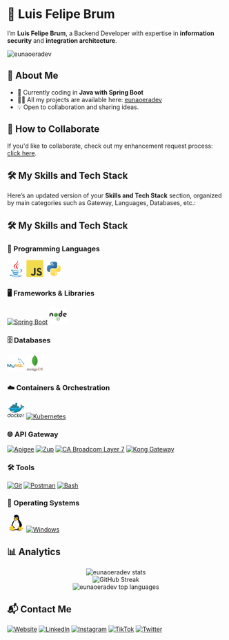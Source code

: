 # 👋 Luis Felipe Brum

I’m **Luis Felipe Brum**, a Backend Developer with expertise in **information security** and **integration architecture**.

<p align="left">
  <img src="https://komarev.com/ghpvc/?username=eunaoeradev&label=Profile%20views&color=0e75b6&style=flat" alt="eunaoeradev" />
</p>

## 🚀 About Me

- 🌱 Currently coding in **Java with Spring Boot**  
- 👨‍💻 All my projects are available here: [eunaoeradev](https://github.com/eunaoeradev)  
- 💡 Open to collaboration and sharing ideas.  

## 🤝 How to Collaborate

If you'd like to collaborate, check out my enhancement request process: [click here](https://gist.github.com/eunaoeradev/adb28140d9c08ce4d2b3ea6ddbe21c63).

## 🛠️ My Skills and Tech Stack

Here’s an updated version of your **Skills and Tech Stack** section, organized by main categories such as Gateway, Languages, Databases, etc.:

## 🛠️ My Skills and Tech Stack

### 🔧 Programming Languages
<p align="left">
  <a href="https://www.java.com" target="_blank"><img src="https://raw.githubusercontent.com/devicons/devicon/master/icons/java/java-original.svg" alt="Java" width="40" height="40"/></a>
  <a href="https://developer.mozilla.org/en-US/docs/Web/JavaScript" target="_blank"><img src="https://raw.githubusercontent.com/devicons/devicon/master/icons/javascript/javascript-original.svg" alt="JavaScript" width="40" height="40"/></a>
  <a href="https://www.python.org" target="_blank"><img src="https://raw.githubusercontent.com/devicons/devicon/master/icons/python/python-original.svg" alt="Python" width="40" height="40"/></a>
</p>

### 🖥️ Frameworks & Libraries
<p align="left">
  <a href="https://spring.io/" target="_blank"><img src="https://www.svgrepo.com/show/376350/spring.svg" alt="Spring Boot" width="40" height="40"/></a>
  <a href="https://nodejs.org" target="_blank"><img src="https://raw.githubusercontent.com/devicons/devicon/master/icons/nodejs/nodejs-original-wordmark.svg" alt="Node.js" width="40" height="40"/></a>
</p>

### 🗄️ Databases
<p align="left">
  <a href="https://www.mysql.com/" target="_blank"><img src="https://raw.githubusercontent.com/devicons/devicon/master/icons/mysql/mysql-original-wordmark.svg" alt="MySQL" width="40" height="40"/></a>
  <a href="https://www.mongodb.com/" target="_blank"><img src="https://raw.githubusercontent.com/devicons/devicon/master/icons/mongodb/mongodb-original-wordmark.svg" alt="MongoDB" width="40" height="40"/></a>
</p>

### ☁️ Containers & Orchestration
<p align="left">
  <a href="https://www.docker.com/" target="_blank"><img src="https://raw.githubusercontent.com/devicons/devicon/master/icons/docker/docker-original-wordmark.svg" alt="Docker" width="40" height="40"/></a>
  <a href="https://kubernetes.io" target="_blank"><img src="https://www.vectorlogo.zone/logos/kubernetes/kubernetes-icon.svg" alt="Kubernetes" width="40" height="40"/></a>
</p>

### 🌐 API Gateway
<p align="left"> 
  <!-- Apigee -->
  <a href="https://cloud.google.com/apigee" target="_blank"><img src="https://upload.wikimedia.org/wikipedia/commons/a/aa/Apigee_logo.svg" alt="Apigee" width="120" height="40"/></a> 
  <!-- Zup -->
  <a href="https://www.zup.com.br/" target="_blank"><img src="https://web.archive.org/web/20200824142205im_/https://uploads-ssl.webflow.com/5cac6236f8d44ddee118d97c/5e666d594f66c9c1e9c3ce74_LogoRGB2-p-500.png" alt="Zup" width="90" height="40"/></a> 
  <!-- CA Broadcom Layer 7 -->
  <a href="https://www.broadcom.com/" target="_blank"> 
    <img src="https://techdocs.broadcom.com/etc.clientlibs/broadcom/clientlibs/clientlib-site/resources/assets/avago-logo.png" alt="CA Broadcom Layer 7" width="180" height="40"/></a> 
  <!-- Kong Gateway -->
  <a href="https://konghq.com/" target="_blank"><img src="https://docs.konghq.com/assets/images/logos/konglogo-dark-theme.svg" alt="Kong Gateway" width="150" height="40"/></a> 
</p>

### 🛠️ Tools
<p align="left">
  <a href="https://git-scm.com/" target="_blank"><img src="https://www.vectorlogo.zone/logos/git-scm/git-scm-icon.svg" alt="Git" width="40" height="40"/></a>
  <a href="https://postman.com" target="_blank"><img src="https://www.vectorlogo.zone/logos/getpostman/getpostman-icon.svg" alt="Postman" width="40" height="40"/></a>
  <a href="https://www.gnu.org/software/bash/" target="_blank"><img src="https://www.vectorlogo.zone/logos/gnu_bash/gnu_bash-icon.svg" alt="Bash" width="40" height="40"/></a>
</p>

### 🐧 Operating Systems
<p align="left"> 
    <a href="https://www.linux.org/" target="_blank"><img src="https://raw.githubusercontent.com/devicons/devicon/master/icons/linux/linux-original.svg" alt="Linux" width="40" height="40"/></a> 
    <a href="https://www.microsoft.com/windows" target="_blank"><img src="https://upload.wikimedia.org/wikipedia/commons/8/87/Windows_logo_-_2021.svg" alt="Windows" width="40" height="40"/></a>
</p>

## 📊 Analytics

<div align="center">
  <!-- GitHub Stats -->
  <img src="https://github-readme-stats.vercel.app/api?username=eunaoeradev&show_icons=true&locale=en" alt="eunaoeradev stats" />

  <!-- GitHub Streak Stats -->
  <br>
  <img src="https://github-readme-streak-stats.herokuapp.com?user=eunaoeradev" alt="GitHub Streak" />

  <!-- Top Languages -->
  <br>
  <img src="https://github-readme-stats.vercel.app/api/top-langs?username=eunaoeradev&show_icons=true&locale=en&layout=compact" alt="eunaoeradev top languages" />
</div>

## 📬 Contact Me

<a href="https://www.felipebrum.com" target="_blank"><img src="https://avatars.githubusercontent.com/u/53919226" alt="Website" width="40"></a>
<a href="https://br.linkedin.com/in/luisfelipebrum" target="_blank"><img src="https://cdn-icons-png.flaticon.com/512/174/174857.png" alt="LinkedIn" width="40"></a>
<a href="https://www.instagram.com/eunaoeradev" target="_blank"><img src="https://cdn-icons-png.flaticon.com/512/2111/2111463.png" alt="Instagram" width="40"></a>
<a href="https://www.tiktok.com/@eunaoeradev" target="_blank"><img src="https://i.pinimg.com/originals/22/0a/62/220a624ba2fa59ddda4db763f474f50f.jpg" alt="TikTok" width="40"></a>
<a href="https://twitter.com/eunaoeradev" target="_blank"><img src="https://raw.githubusercontent.com/rahuldkjain/github-profile-readme-generator/master/src/images/icons/Social/twitter.svg" alt="Twitter" width="40"></a>
